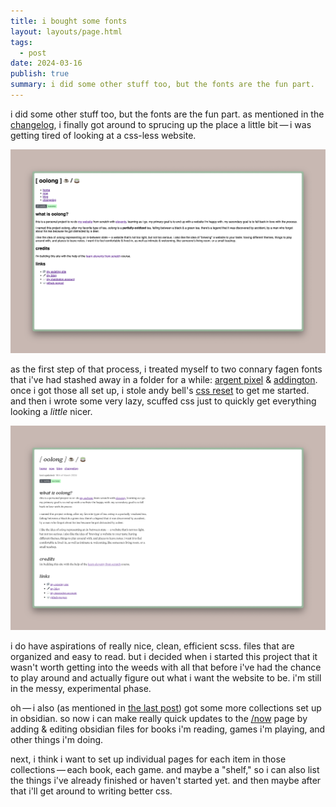 ```yaml
---
title: i bought some fonts
layout: layouts/page.html
tags:
  - post
date: 2024-03-16
publish: true
summary: i did some other stuff too, but the fonts are the fun part.
---
```

i did some other stuff too, but the fonts are the fun part. as mentioned in the [changelog](/log), i finally got around to sprucing up the place a little bit — i was getting tired of looking at a css-less website. 

![the before shot](./photos/before.png)

as the first step of that process, i treated myself to two connary fagen fonts that i've had stashed away in a folder for a while: [argent pixel](https://connary.com/argentpixel.html) & [addington](https://connary.com/addington.html). once i got those all set up, i stole andy bell's [css reset](https://piccalil.li/blog/a-more-modern-css-reset/) to get me started. and then i wrote some very lazy, scuffed css just to quickly get everything looking a *little* nicer.

![the after shot](./photos/after.png)

i do have aspirations of really nice, clean, efficient scss. files that are organized and easy to read. but i decided when i started this project that it wasn't worth getting into the weeds with all that before i've had the chance to play around and actually figure out what i want the website to be. i'm still in the messy, experimental phase.

oh — i also (as mentioned in [the last post](https://ooolong.netlify.app/posts/2024/03/using%20obsidian%20as%20a%20cms/)) got some more collections set up in obsidian. so now i can make really quick updates to the [/now](/now) page by adding & editing obsidian files for books i'm reading, games i'm playing, and other things i'm doing. 

next, i think i want to set up individual pages for each item in those collections — each book, each game. and maybe a "shelf," so i can also list the things i've already finished or haven't started yet. and then maybe after that i'll get around to writing better css.
